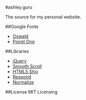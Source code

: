 #ashley.guru

The source for my personal website.

##Google Fonts
- [Oswald](https://fonts.googleapis.com/css?family=Oswald)
- [Poiret One](https://fonts.googleapis.com/css?family=Poiret+One)

##Libraries
- [jQuery](https://jquery.com/)
- [Smooth Scroll](https://github.com/cferdinandi/smooth-scroll)
- [HTML5 Shiv](https://github.com/aFarkas/html5shiv)
- [Respond](https://github.com/scottjehl/Respond)
- [Normalize](https://github.com/necolas/normalize.css)

##License
MIT Licensing
